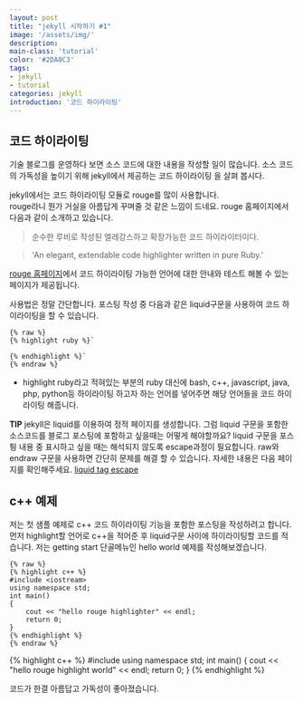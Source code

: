 ```yaml
---
layout: post
title: "jekyll 시작하기 #1"
image: '/assets/img/'
description:
main-class: 'tutorial'
color: '#2DA0C3'
tags:
- jekyll
- tutorial
categories: jekyll
introduction: '코드 하이라이팅'
---
```


## 코드 하이라이팅
기술 블로그를 운영하다 보면 소스 코드에 대한 내용을 작성할 일이 많습니다. 소스 코드의 가독성을 높이기 위해 jekyll에서 제공하는 코드 하이라이팅 을 살펴 봅시다.

jekyll에서는 코드 하이라이팅 모듈로 rouge를 많이 사용합니다.  
rouge라니 뭔가 거실을 아름답게 꾸며줄 것 같은 느낌이 드네요. rouge 홈페이지에서 다음과 같이 소개하고 있습니다.

> 순수한 루비로 작성된 엘레강스하고 확장가능한 코드 하이라이터이다.

> 'An elegant, extendable code highlighter written in pure Ruby.'


[rouge 홈페이지](http://rouge.jneen.net/)에서 코드 하이라이팅 가능한 언어에 대한 안내와 테스트 해볼 수 있는 페이지가 제공됩니다.


사용법은 정말 간단합니다. 포스팅 작성 중 다음과 같은 liquid구문을 사용하여 코드 하이라이팅을 할 수 있습니다.  
```
{% raw %}
{% highlight ruby %}`

{% endhighlight %}`
{% endraw %}
```
- highlight ruby라고 적혀있는 부분의 ruby 대신에 bash, c++, javascript, java, php, python등 하이라이팅 하고자 하는 언어를 넣어주면 해당 언어들을 코드 하이라이팅 해줍니다.  

**TIP**
jekyll은 liquid를 이용하여 정적 페이지를 생성합니다. 그럼 liquid 구문을 포함한 소스코드를 블로그 포스팅에 포함하고 싶을때는 어떻게 해야할까요? liquid 구문을 포스틩 내용 중 표시하고 싶을 때는 해석되지 않도록 escape과정이 필요합니다. raw와 endraw 구문을 사용하면 간단히 문제를 해결 할 수 있습니다. 자세한 내용은 다음 페이지를 확인해주세요. [liquid tag escape](https://stackoverflow.com/questions/3426182/how-to-escape-liquid-template-tags)

## c++ 예제

저는 첫 샘플 예제로 c++ 코드 하이라이팅 기능을 포함한 포스팅을 작성하려고 합니다.
먼저 highlight할 언어로 c++을 적어준 후 liquid구문 사이에 하이라이팅할 코드를 적습니다. 저는 getting start 단골메뉴인 hello world 예제를 작성해보겠습니다.

```
{% raw %}
{% highlight c++ %}
#include <iostream>
using namespace std;
int main()
{
	cout << "hello rouge highlighter" << endl;
	return 0;
}
{% endhighlight %}
{% endraw %}
```

{% highlight c++ %}
#include <iostream>
using namespace std;
int main()
{
	cout << "hello rouge highlight world" << endl;
	return 0;
}
{% endhighlight %}

코드가 한결 아름답고 가독성이 좋아졌습니다.
